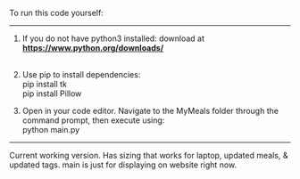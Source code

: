 To run this code yourself:
___________________________

1. If you do not have python3 installed: download at **https://www.python.org/downloads/**
<br><br>
2. Use pip to install dependencies: <br>
pip install tk <br>
pip install Pillow

3. Open in your code editor. Navigate to the MyMeals folder through the command prompt, then execute using:<br>
python main.py

__________________________

Current working version. Has sizing that works for laptop, updated meals, & updated tags. main is just for displaying on website right now. 
